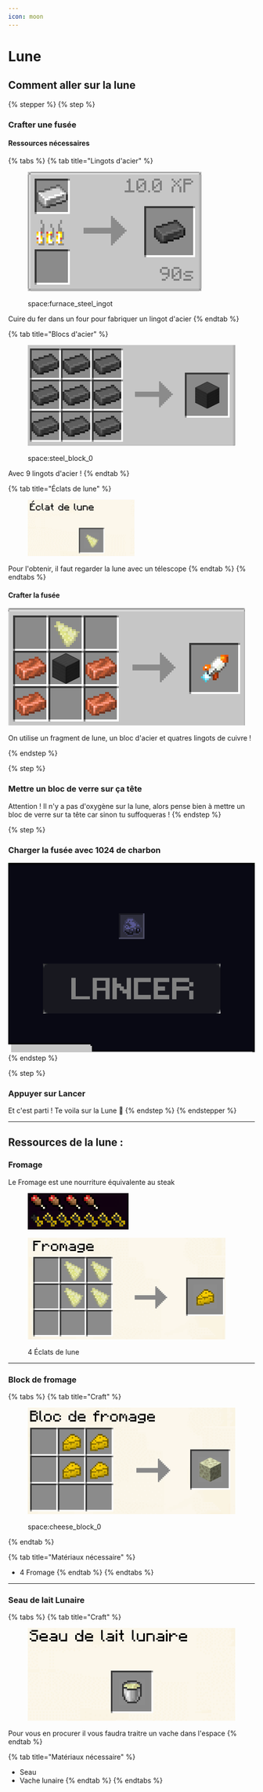 ```yaml
---
icon: moon
---
```


# Lune

## Comment aller sur la lune

{% stepper %}
{% step %}
### Crafter une fusée

#### Ressources nécessaires

{% tabs %}
{% tab title="Lingots d'acier" %}
<figure><img src="../.gitbook/assets/craft_steelingot.png" alt=""><figcaption><p>space:furnace_steel_ingot</p></figcaption></figure>

Cuire du fer dans un four pour fabriquer un lingot d'acier
{% endtab %}

{% tab title="Blocs d'acier" %}
<figure><img src="../.gitbook/assets/craft_steelblock.png" alt=""><figcaption><p>space:steel_block_0</p></figcaption></figure>

Avec 9 lingots d'acier !
{% endtab %}

{% tab title="Éclats de lune" %}
<figure><img src="../.gitbook/assets/monnshard.png" alt="" width="218"><figcaption></figcaption></figure>

Pour l'obtenir, il faut regarder la lune avec un télescope
{% endtab %}
{% endtabs %}

#### Crafter la fusée

<img src="../.gitbook/assets/craft_rocket.png" alt="" data-size="original">



On utilise un fragment de lune, un bloc d'acier et quatres lingots de cuivre !


{% endstep %}

{% step %}
### Mettre un bloc de verre sur ça tête

Attention ! Il n'y a pas d'oxygène sur la lune, alors pense bien à mettre un bloc de verre sur ta tête car sinon tu suffoqueras !&#x20;
{% endstep %}

{% step %}
### Charger la fusée avec 1024 de charbon

<img src="../.gitbook/assets/rocket_launcher.png" alt="" data-size="original">
{% endstep %}

{% step %}
### Appuyer sur Lancer

Et c'est parti ! Te voila sur la Lune 🚀
{% endstep %}
{% endstepper %}

***

## Ressources de la lune :

### Fromage

Le Fromage est une nourriture équivalente au steak

<figure><img src="../.gitbook/assets/regen_cheese.png" alt=""><figcaption></figcaption></figure>

<figure><img src="../.gitbook/assets/craft_cheese.png" alt="" width="404"><figcaption><p>4 Éclats de lune</p></figcaption></figure>

***

### Block de fromage

{% tabs %}
{% tab title="Craft" %}
<figure><img src="../.gitbook/assets/craft_cheeseblock.png" alt=""><figcaption><p>space:cheese_block_0</p></figcaption></figure>


{% endtab %}

{% tab title="Matériaux nécessaire" %}
* 4 Fromage
{% endtab %}
{% endtabs %}

***

### Seau de lait Lunaire

{% tabs %}
{% tab title="Craft" %}
<figure><img src="../.gitbook/assets/Lunary_bucket.png" alt=""><figcaption></figcaption></figure>

Pour vous en procurer il vous faudra traitre un vache dans l'espace
{% endtab %}

{% tab title="Matériaux nécessaire" %}
* Seau
* Vache lunaire
{% endtab %}
{% endtabs %}
